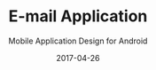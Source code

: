 ---
title: E-mail Application
subtitle: Mobile Application Design for Android
layout: default
modal-id: 4
date: 2017-04-26
images: 
    - file: E-mail_Sidemenu.png
      title: The left side menu. Includes personal information (photo, name and e-mail address), the main folders, other folders (the plus icon creates more folders), settings, help and logout. The unread messages and unfinished drafts are highlighted with an orange circle. The other part of the screen is darkened when the side menu is opened. The side menu can be closed by clicking other part of the screen. 
      size: 1200x1920
    - file: E-mail_Inbox.png
      title: The inbox view. New messages are shown with orange colored font. One click on a message opens the toolbar below the e-mail. A double-click opens the e-mail. 
      size: 1201x1920
    - file: E-mail_Openedmail.png
      title: An opened e-mail. A double-click opens the e-mail. Below the headline, sender info and the message are the attachments and the toolbar. 
      size: 1201x1920
thumbnail: E-mail_thumbnail.png
project-date: April 2017
description: An application for reading and organizing e-mails. 

---